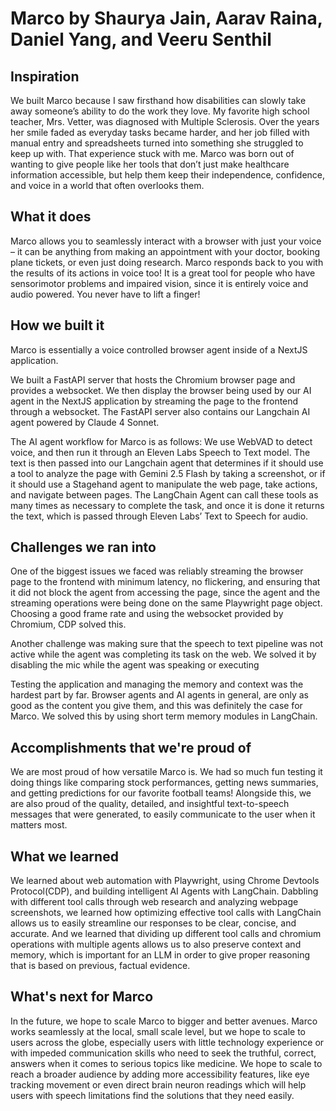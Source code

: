 # Marco by Shaurya Jain, Aarav Raina, Daniel Yang, and Veeru Senthil
## Inspiration

We built Marco because I saw firsthand how disabilities can slowly take away someone’s ability to do the work they love. My favorite high school teacher, Mrs. Vetter, was diagnosed with Multiple Sclerosis. Over the years her smile faded as everyday tasks became harder, and her job filled with manual entry and spreadsheets turned into something she struggled to keep up with. That experience stuck with me. Marco was born out of wanting to give people like her tools that don’t just make healthcare information accessible, but help them keep their independence, confidence, and voice in a world that often overlooks them.

## What it does 

Marco allows you to seamlessly interact with a browser with just your voice – it can be anything from making an appointment with your doctor, booking plane tickets, or even just doing research. Marco responds back to you with the results of its actions in voice too! It is a great tool for people who have sensorimotor problems and impaired vision, since it is entirely voice and audio powered. You never have to lift a finger!

## How we built it

Marco is essentially a voice controlled browser agent inside of a NextJS application.

We built a FastAPI server that hosts the Chromium browser page and provides a websocket. We then display the browser being used by our AI agent in the NextJS application by streaming the page to the frontend through a websocket. The FastAPI server also contains our Langchain AI agent powered by Claude 4 Sonnet. 

The AI agent workflow for Marco is as follows: We use WebVAD to detect voice, and then run it through an Eleven Labs Speech to Text model. The text is then passed into our Langchain agent that determines if it should use a tool to analyze the page with Gemini 2.5 Flash by taking a screenshot, or if it should use a Stagehand agent to manipulate the web page, take actions, and navigate between pages. The LangChain Agent can call these tools as many times as necessary to complete the task, and once it is done it returns the text, which is passed through Eleven Labs’ Text to Speech for audio. 



## Challenges we ran into

One of the biggest issues we faced was reliably streaming the browser page to the frontend with minimum latency, no flickering, and ensuring that it did not block the agent from accessing the page, since the agent and the streaming operations were being done on the same Playwright page object. Choosing a good frame rate and using the websocket provided by Chromium, CDP solved this.

Another challenge was making sure that the speech to text pipeline was not active while the agent was completing its task on the web. We solved it by disabling the mic while the agent was speaking or executing

Testing the application and managing the memory and context was the hardest part by far. Browser agents and AI agents in general, are only as good as the content you give them, and this was definitely the case for Marco. We solved this by using short term memory modules in LangChain.

## Accomplishments that we're proud of

We are most proud of how versatile Marco is. We had so much fun testing it doing things like comparing stock performances, getting news summaries, and getting predictions for our favorite football teams! Alongside this, we are also proud of the quality, detailed, and insightful text-to-speech messages that were generated, to easily communicate to the user when it matters most. 


## What we learned

We learned about web automation with Playwright, using Chrome Devtools Protocol(CDP), and building intelligent AI Agents with LangChain. Dabbling with different tool calls through web research and analyzing webpage screenshots, we learned how optimizing effective tool calls with LangChain allows us to easily streamline our responses to be clear, concise, and accurate. And we learned that dividing up different tool calls and chromium operations with multiple agents allows us to also preserve context and memory, which is important for an LLM in order to give proper reasoning that is based on previous, factual evidence.

## What's next for Marco

In the future, we hope to scale Marco to bigger and better avenues. Marco works seamlessly at the local, small scale level, but we hope to scale to users across the globe, especially users with little technology experience or with impeded communication skills who need to seek the truthful, correct, answers when it comes to serious topics like medicine. We hope to scale to reach a broader audience by adding more accessibility features, like eye tracking movement or even direct brain neuron readings which will help users with speech limitations find the solutions that they need easily. 



